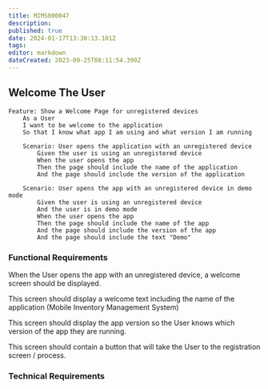 ```yaml
---
title: MIMS000047
description: 
published: true
date: 2024-01-17T13:30:13.101Z
tags: 
editor: markdown
dateCreated: 2023-09-25T08:11:54.399Z
---
```


## Welcome The User
```gherkin
Feature: Show a Welcome Page for unregistered devices
	As a User
	I want to be welcome to the application
	So that I know what app I am using and what version I am running

	Scenario: User opens the application with an unregistered device
		Given the user is using an unregistered device
		When the user opens the app
		Then the page should include the name of the application
		And the page should include the version of the application
        
	Scenario: User opens the app with an unregistered device in demo mode
		Given the user is using an unregistered device
		And the user is in demo mode
		When the user opens the app
		Then the page should include the name of the app
		And the page should include the version of the app
		And the page should include the text "Demo"
```

### Functional Requirements
When the User opens the app with an unregistered device, a welcome screen should be displayed.

This screen should display a welcome text including the name of the application (Mobile Inventory Management System)

This screen should display the app version so the User knows which version of the app they are running.

This screen should contain a button that will take the User to the registration screen / process.

### Technical Requirements